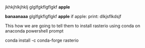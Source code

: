 jkhkjhlkjhklj
glglfgkflgflgkf
**apple**

**banaanaaa** 
glglfgkflgflgkf
**apple**
if apple:
  print: dlkjsflkdsjf


This how we are going to tell them to install rasterio using conda on anaconda powershell prompt

conda install -c conda-forge rasterio
